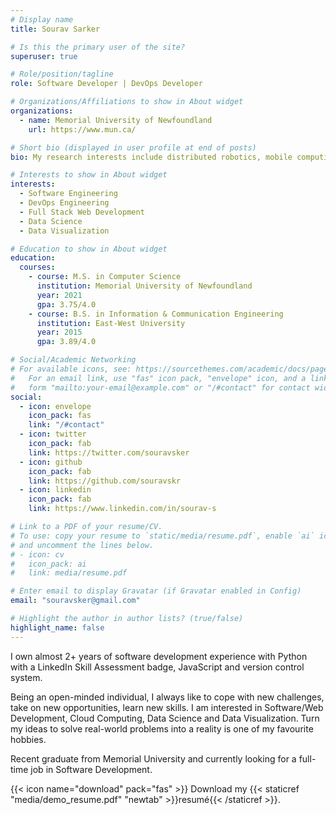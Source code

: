 ```yaml
---
# Display name
title: Sourav Sarker

# Is this the primary user of the site?
superuser: true

# Role/position/tagline
role: Software Developer | DevOps Developer

# Organizations/Affiliations to show in About widget
organizations:
  - name: Memorial University of Newfoundland
    url: https://www.mun.ca/

# Short bio (displayed in user profile at end of posts)
bio: My research interests include distributed robotics, mobile computing and programmable matter.

# Interests to show in About widget
interests:
  - Software Engineering
  - DevOps Engineering
  - Full Stack Web Development
  - Data Science
  - Data Visualization

# Education to show in About widget
education:
  courses:
    - course: M.S. in Computer Science
      institution: Memorial University of Newfoundland
      year: 2021
      gpa: 3.75/4.0
    - course: B.S. in Information & Communication Engineering
      institution: East-West University
      year: 2015
      gpa: 3.89/4.0

# Social/Academic Networking
# For available icons, see: https://sourcethemes.com/academic/docs/page-builder/#icons
#   For an email link, use "fas" icon pack, "envelope" icon, and a link in the
#   form "mailto:your-email@example.com" or "/#contact" for contact widget.
social:
  - icon: envelope
    icon_pack: fas
    link: "/#contact"
  - icon: twitter
    icon_pack: fab
    link: https://twitter.com/souravsker
  - icon: github
    icon_pack: fab
    link: https://github.com/souravskr
  - icon: linkedin
    icon_pack: fab
    link: https://www.linkedin.com/in/sourav-s

# Link to a PDF of your resume/CV.
# To use: copy your resume to `static/media/resume.pdf`, enable `ai` icons in `params.toml`,
# and uncomment the lines below.
# - icon: cv
#   icon_pack: ai
#   link: media/resume.pdf

# Enter email to display Gravatar (if Gravatar enabled in Config)
email: "souravsker@gmail.com"

# Highlight the author in author lists? (true/false)
highlight_name: false
---
```


I own almost 2+ years of software development experience with Python with a LinkedIn Skill Assessment badge, JavaScript and version control system.

Being an open-minded individual, I always like to cope with new challenges, take on new opportunities, learn new skills. I am interested in Software/Web Development, Cloud Computing, Data Science and Data Visualization. Turn my ideas to solve real-world problems into a reality is one of my favourite hobbies.

Recent graduate from Memorial University and currently looking for a full-time job in Software Development.

{{< icon name="download" pack="fas" >}} Download my {{< staticref "media/demo_resume.pdf" "newtab" >}}resumé{{< /staticref >}}.
